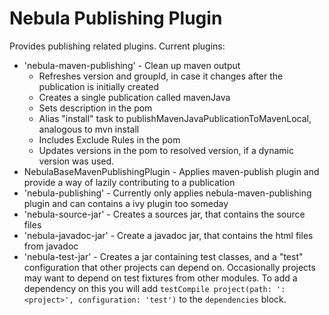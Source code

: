 Nebula Publishing Plugin
========================
Provides publishing related plugins. Current plugins:

* 'nebula-maven-publishing' - Clean up maven output
  * Refreshes version and groupId, in case it changes after the publication is initially created
  * Creates a single publication called mavenJava
  * Sets description in the pom
  * Alias "install" task to publishMavenJavaPublicationToMavenLocal, analogous to mvn install
  * Includes Exclude Rules in the pom
  * Updates versions in the pom to resolved version, if a dynamic version was used.
* NebulaBaseMavenPublishingPlugin - Applies maven-publish plugin and provide a way of lazily contributing to a publication
* 'nebula-publishing' - Currently only applies nebula-maven-publishing plugin and can contains a ivy plugin too someday
* 'nebula-source-jar' - Creates a sources jar, that contains the source files
* 'nebula-javadoc-jar' - Create a javadoc jar, that contains the html files from javadoc
* 'nebula-test-jar' - Creates a jar containing test classes, and a "test" configuration that other projects can depend on. Occasionally projects may want to depend on test fixtures from other modules. To add a dependency on this you will add `testCompile project(path: ':<project>', configuration: 'test')` to the `dependencies` block.

